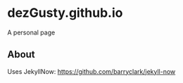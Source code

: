 # dezGusty.github.io
A personal page

## About

Uses JekyllNow: https://github.com/barryclark/jekyll-now
